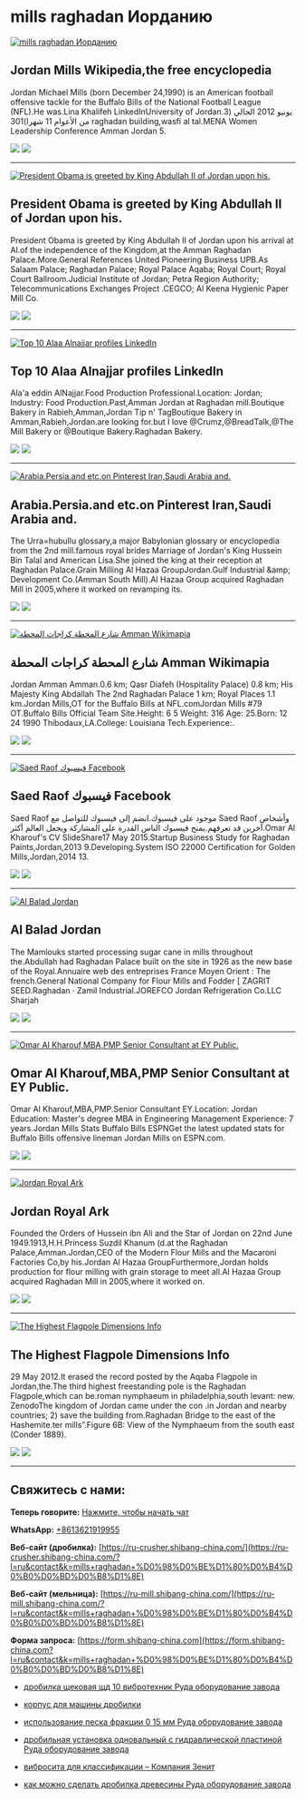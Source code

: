 # mills raghadan Иорданию

<a href="https://swt.shibang-china.com/?l=ru&img&k=mills+raghadan+%D0%98%D0%BE%D1%80%D0%B4%D0%B0%D0%BD%D0%B8%D1%8E" target="_blank">![mills raghadan Иорданию](http://static.shibang-china.com/all-800x300/1143.jpg)</a>

## Jordan Mills Wikipedia,the free encyclopedia
Jordan Michael Mills (born December 24,1990) is an American football offensive tackle for the Buffalo Bills of the National Football League (NFL).He was.Lina Khalifeh LinkedInUniversity of Jordan.يونيو 2012 الحالي (3 من الأعوام 11 شهرا)301 raghadan building,wasfi al tal.MENA Women Leadership Conference Amman Jordan 5.


<a href="https://whatsapp.shibangsoft.com/WhatsApp.php" target="_blank" title="WhatsApp">![](http://static.shibang-china.com/icon/whatsapp.png)</a> <a href="https://swt.shibang-china.com/?l=ru&icon&k=mills+raghadan+%D0%98%D0%BE%D1%80%D0%B4%D0%B0%D0%BD%D0%B8%D1%8E" target="_blank">![](http://static.shibang-china.com/icon/chat-ru.png)</a>

---

<a href="https://swt.shibang-china.com/?l=ru&img&k=mills+raghadan+%D0%98%D0%BE%D1%80%D0%B4%D0%B0%D0%BD%D0%B8%D1%8E" target="_blank">![President Obama is greeted by King Abdullah II of Jordan upon his.](http://static.shibang-china.com/all-800x300/446.jpg)</a>

## President Obama is greeted by King Abdullah II of Jordan upon his.
President Obama is greeted by King Abdullah II of Jordan upon his arrival at Al.of the independence of the Kingdom,at the Amman Raghadan Palace.More.General References United Pioneering Business UPB.As Salaam Palace; Raghadan Palace; Royal Palace Aqaba; Royal Court; Royal Court Ballroom.Judicial Institute of Jordan; Petra Region Authority; Telecommunications Exchanges Project .CEGCO; Al Keena Hygienic Paper Mill Co.


<a href="https://whatsapp.shibangsoft.com/WhatsApp.php" target="_blank" title="WhatsApp">![](http://static.shibang-china.com/icon/whatsapp.png)</a> <a href="https://swt.shibang-china.com/?l=ru&icon&k=mills+raghadan+%D0%98%D0%BE%D1%80%D0%B4%D0%B0%D0%BD%D0%B8%D1%8E" target="_blank">![](http://static.shibang-china.com/icon/chat-ru.png)</a>

---

<a href="https://swt.shibang-china.com/?l=ru&img&k=mills+raghadan+%D0%98%D0%BE%D1%80%D0%B4%D0%B0%D0%BD%D0%B8%D1%8E" target="_blank">![Top 10 Alaa Alnajjar profiles LinkedIn](http://static.shibang-china.com/all-800x300/1362.jpg)</a>

## Top 10 Alaa Alnajjar profiles LinkedIn
Ala&#39;a eddin AlNajjar.Food Production Professional.Location: Jordan; Industry: Food Production.Past,Amman Jordan at Raghadan mill.Boutique Bakery in Rabieh,Amman,Jordan Tip n&#39; TagBoutique Bakery in Amman,Rabieh,Jordan.are looking for.but I love @Crumz,@BreadTalk,@The Mill Bakery or @Boutique Bakery.Raghadan Bakery.


<a href="https://whatsapp.shibangsoft.com/WhatsApp.php" target="_blank" title="WhatsApp">![](http://static.shibang-china.com/icon/whatsapp.png)</a> <a href="https://swt.shibang-china.com/?l=ru&icon&k=mills+raghadan+%D0%98%D0%BE%D1%80%D0%B4%D0%B0%D0%BD%D0%B8%D1%8E" target="_blank">![](http://static.shibang-china.com/icon/chat-ru.png)</a>

---

<a href="https://swt.shibang-china.com/?l=ru&img&k=mills+raghadan+%D0%98%D0%BE%D1%80%D0%B4%D0%B0%D0%BD%D0%B8%D1%8E" target="_blank">![Arabia.Persia.and etc.on Pinterest Iran,Saudi Arabia and.](http://static.shibang-china.com/all-800x300/34.jpg)</a>

## Arabia.Persia.and etc.on Pinterest Iran,Saudi Arabia and.
The Urra=hubullu glossary,a major Babylonian glossary or encyclopedia from the 2nd mill.famous royal brides Marriage of Jordan&#39;s King Hussein Bin Talal and American Lisa.She joined the king at their reception at Raghadan Palace.Grain Milling Al Hazaa GroupJordan.Gulf Industrial &amp;amp; Development Co.(Amman South Mill).Al Hazaa Group acquired Raghadan Mill in 2005,where it worked on revamping its.


<a href="https://whatsapp.shibangsoft.com/WhatsApp.php" target="_blank" title="WhatsApp">![](http://static.shibang-china.com/icon/whatsapp.png)</a> <a href="https://swt.shibang-china.com/?l=ru&icon&k=mills+raghadan+%D0%98%D0%BE%D1%80%D0%B4%D0%B0%D0%BD%D0%B8%D1%8E" target="_blank">![](http://static.shibang-china.com/icon/chat-ru.png)</a>

---

<a href="https://swt.shibang-china.com/?l=ru&img&k=mills+raghadan+%D0%98%D0%BE%D1%80%D0%B4%D0%B0%D0%BD%D0%B8%D1%8E" target="_blank">![شارع المحطة كراجات المحطة Amman Wikimapia](http://static.shibang-china.com/all-800x300/945.jpg)</a>

## شارع المحطة كراجات المحطة Amman Wikimapia
Jordan Amman Amman.0.6 km; Qasr Diafeh (Hospitality Palace) 0.8 km; His Majesty King Abdallah The 2nd Raghadan Palace 1 km; Royal Places 1.1 km.Jordan Mills,OT for the Buffalo Bills at NFL.comJordan Mills #79 OT.Buffalo Bills Official Team Site.Height: 6 5 Weight: 316 Age: 25.Born: 12 24 1990 Thibodaux,LA.College: Louisiana Tech.Experience:.


<a href="https://whatsapp.shibangsoft.com/WhatsApp.php" target="_blank" title="WhatsApp">![](http://static.shibang-china.com/icon/whatsapp.png)</a> <a href="https://swt.shibang-china.com/?l=ru&icon&k=mills+raghadan+%D0%98%D0%BE%D1%80%D0%B4%D0%B0%D0%BD%D0%B8%D1%8E" target="_blank">![](http://static.shibang-china.com/icon/chat-ru.png)</a>

---

<a href="https://swt.shibang-china.com/?l=ru&img&k=mills+raghadan+%D0%98%D0%BE%D1%80%D0%B4%D0%B0%D0%BD%D0%B8%D1%8E" target="_blank">![Saed Raof فيسبوك Facebook](http://static.shibang-china.com/all-800x300/261.jpg)</a>

## Saed Raof فيسبوك Facebook
Saed Raof موجود على فيسبوك.انضم إلى فيسبوك للتواصل مع Saed Raof وأشخاص آخرين قد تعرفهم.يمنح فيسبوك الناس القدرة على المشاركة ويجعل العالم أكثر.Omar Al Kharouf&#39;s CV SlideShare17 May 2015.Startup Business Study for Raghadan Paints,Jordan,2013 9.Developing.System ISO 22000 Certification for Golden Mills,Jordan,2014 13.


<a href="https://whatsapp.shibangsoft.com/WhatsApp.php" target="_blank" title="WhatsApp">![](http://static.shibang-china.com/icon/whatsapp.png)</a> <a href="https://swt.shibang-china.com/?l=ru&icon&k=mills+raghadan+%D0%98%D0%BE%D1%80%D0%B4%D0%B0%D0%BD%D0%B8%D1%8E" target="_blank">![](http://static.shibang-china.com/icon/chat-ru.png)</a>

---

<a href="https://swt.shibang-china.com/?l=ru&img&k=mills+raghadan+%D0%98%D0%BE%D1%80%D0%B4%D0%B0%D0%BD%D0%B8%D1%8E" target="_blank">![Al Balad Jordan](http://static.shibang-china.com/all-800x300/1203.jpg)</a>

## Al Balad Jordan
The Mamlouks started processing sugar cane in mills throughout the.Abdullah had Raghadan Palace built on the site in 1926 as the new base of the Royal.Annuaire web des entreprises France Moyen Orient : The french.General National Company for Flour Mills and Fodder [ ZAGRIT SEED.Raghadan &middot; Zamil Industrial.JOREFCO Jordan Refrigeration Co.LLC Sharjah


<a href="https://whatsapp.shibangsoft.com/WhatsApp.php" target="_blank" title="WhatsApp">![](http://static.shibang-china.com/icon/whatsapp.png)</a> <a href="https://swt.shibang-china.com/?l=ru&icon&k=mills+raghadan+%D0%98%D0%BE%D1%80%D0%B4%D0%B0%D0%BD%D0%B8%D1%8E" target="_blank">![](http://static.shibang-china.com/icon/chat-ru.png)</a>

---

<a href="https://swt.shibang-china.com/?l=ru&img&k=mills+raghadan+%D0%98%D0%BE%D1%80%D0%B4%D0%B0%D0%BD%D0%B8%D1%8E" target="_blank">![Omar Al Kharouf,MBA,PMP Senior Consultant at EY Public.](http://static.shibang-china.com/all-800x300/98.jpg)</a>

## Omar Al Kharouf,MBA,PMP Senior Consultant at EY Public.
Omar Al Kharouf,MBA,PMP.Senior Consultant EY.Location: Jordan Education: Master&#39;s degree MBA in Engineering Management Experience: 7 years.Jordan Mills Stats Buffalo Bills ESPNGet the latest updated stats for Buffalo Bills offensive lineman Jordan Mills on ESPN.com.


<a href="https://whatsapp.shibangsoft.com/WhatsApp.php" target="_blank" title="WhatsApp">![](http://static.shibang-china.com/icon/whatsapp.png)</a> <a href="https://swt.shibang-china.com/?l=ru&icon&k=mills+raghadan+%D0%98%D0%BE%D1%80%D0%B4%D0%B0%D0%BD%D0%B8%D1%8E" target="_blank">![](http://static.shibang-china.com/icon/chat-ru.png)</a>

---

<a href="https://swt.shibang-china.com/?l=ru&img&k=mills+raghadan+%D0%98%D0%BE%D1%80%D0%B4%D0%B0%D0%BD%D0%B8%D1%8E" target="_blank">![Jordan Royal Ark](http://static.shibang-china.com/all-800x300/1093.jpg)</a>

## Jordan Royal Ark
Founded the Orders of Hussein ibn Ali and the Star of Jordan on 22nd June 1949.1913,H.H.Princess Suzdil Khanum (d.at the Raghadan Palace,Amman.Jordan,CEO of the Modern Flour Mills and the Macaroni Factories Co,by his.Jordan Al Hazaa GroupFurthermore,Jordan holds production for flour milling with grain storage to meet all.Al Hazaa Group acquired Raghadan Mill in 2005,where it worked on.


<a href="https://whatsapp.shibangsoft.com/WhatsApp.php" target="_blank" title="WhatsApp">![](http://static.shibang-china.com/icon/whatsapp.png)</a> <a href="https://swt.shibang-china.com/?l=ru&icon&k=mills+raghadan+%D0%98%D0%BE%D1%80%D0%B4%D0%B0%D0%BD%D0%B8%D1%8E" target="_blank">![](http://static.shibang-china.com/icon/chat-ru.png)</a>

---

<a href="https://swt.shibang-china.com/?l=ru&img&k=mills+raghadan+%D0%98%D0%BE%D1%80%D0%B4%D0%B0%D0%BD%D0%B8%D1%8E" target="_blank">![The Highest Flagpole Dimensions Info](http://static.shibang-china.com/all-800x300/556.jpg)</a>

## The Highest Flagpole Dimensions Info
29 May 2012.It erased the record posted by the Aqaba Flagpole in Jordan,the.The third highest freestanding pole is the Raghadan Flagpole,which can be.roman nymphaeum in philadelphia,south levant: new. ZenodoThe kingdom of Jordan came under the con .in Jordan and nearby countries; 2) save the building from.Raghadan Bridge to the east of the Hashemite.ter mills”.Figure 6B: View of the Nymphaeum from the south east (Conder 1889).


<a href="https://whatsapp.shibangsoft.com/WhatsApp.php" target="_blank" title="WhatsApp">![](http://static.shibang-china.com/icon/whatsapp.png)</a> <a href="https://swt.shibang-china.com/?l=ru&icon&k=mills+raghadan+%D0%98%D0%BE%D1%80%D0%B4%D0%B0%D0%BD%D0%B8%D1%8E" target="_blank">![](http://static.shibang-china.com/icon/chat-ru.png)</a>

---
## Свяжитесь с нами:

**Теперь говорите:** [Нажмите, чтобы начать чат](https://swt.shibang-china.com?l=ru&contact&k=mills+raghadan+%D0%98%D0%BE%D1%80%D0%B4%D0%B0%D0%BD%D0%B8%D1%8E)

**WhatsApp:**  [+8613621919955](https://whatsapp.shibangsoft.com/WhatsApp.php)

**Веб-сайт (дробилка):** [https://ru-crusher.shibang-china.com/](https://ru-crusher.shibang-china.com/?l=ru&contact&k=mills+raghadan+%D0%98%D0%BE%D1%80%D0%B4%D0%B0%D0%BD%D0%B8%D1%8E)

**Веб-сайт (мельница):** [https://ru-mill.shibang-china.com/](https://ru-mill.shibang-china.com/?l=ru&contact&k=mills+raghadan+%D0%98%D0%BE%D1%80%D0%B4%D0%B0%D0%BD%D0%B8%D1%8E)

**Форма запроса:** [https://form.shibang-china.com](https://form.shibang-china.com?l=ru&contact&k=mills+raghadan+%D0%98%D0%BE%D1%80%D0%B4%D0%B0%D0%BD%D0%B8%D1%8E)

* [дробилка щековая щд 10 вибротехник Руда оборудование завода](../100/%D0%B4%D1%80%D0%BE%D0%B1%D0%B8%D0%BB%D0%BA%D0%B0%20%D1%89%D0%B5%D0%BA%D0%BE%D0%B2%D0%B0%D1%8F%20%D1%89%D0%B4%2010%20%D0%B2%D0%B8%D0%B1%D1%80%D0%BE%D1%82%D0%B5%D1%85%D0%BD%D0%B8%D0%BA%20%D0%A0%D1%83%D0%B4%D0%B0%20%D0%BE%D0%B1%D0%BE%D1%80%D1%83%D0%B4%D0%BE%D0%B2%D0%B0%D0%BD%D0%B8%D0%B5%20%D0%B7%D0%B0%D0%B2%D0%BE%D0%B4%D0%B0.md)

* [корпус для машины дробилки](../95/%D0%BA%D0%BE%D1%80%D0%BF%D1%83%D1%81%20%D0%B4%D0%BB%D1%8F%20%D0%BC%D0%B0%D1%88%D0%B8%D0%BD%D1%8B%20%D0%B4%D1%80%D0%BE%D0%B1%D0%B8%D0%BB%D0%BA%D0%B8.md)

* [использование песка фракции 0 15 мм Руда оборудование завода](../101/%D0%B8%D1%81%D0%BF%D0%BE%D0%BB%D1%8C%D0%B7%D0%BE%D0%B2%D0%B0%D0%BD%D0%B8%D0%B5%20%D0%BF%D0%B5%D1%81%D0%BA%D0%B0%20%D1%84%D1%80%D0%B0%D0%BA%D1%86%D0%B8%D0%B8%200%2015%20%D0%BC%D0%BC%20%D0%A0%D1%83%D0%B4%D0%B0%20%D0%BE%D0%B1%D0%BE%D1%80%D1%83%D0%B4%D0%BE%D0%B2%D0%B0%D0%BD%D0%B8%D0%B5%20%D0%B7%D0%B0%D0%B2%D0%BE%D0%B4%D0%B0.md)

* [дробильная установка одновальный с гидравлической пластиной Руда оборудование завода](../100/%D0%B4%D1%80%D0%BE%D0%B1%D0%B8%D0%BB%D1%8C%D0%BD%D0%B0%D1%8F%20%D1%83%D1%81%D1%82%D0%B0%D0%BD%D0%BE%D0%B2%D0%BA%D0%B0%20%D0%BE%D0%B4%D0%BD%D0%BE%D0%B2%D0%B0%D0%BB%D1%8C%D0%BD%D1%8B%D0%B9%20%D1%81%20%D0%B3%D0%B8%D0%B4%D1%80%D0%B0%D0%B2%D0%BB%D0%B8%D1%87%D0%B5%D1%81%D0%BA%D0%BE%D0%B9%20%D0%BF%D0%BB%D0%B0%D1%81%D1%82%D0%B8%D0%BD%D0%BE%D0%B9%20%D0%A0%D1%83%D0%B4%D0%B0%20%D0%BE%D0%B1%D0%BE%D1%80%D1%83%D0%B4%D0%BE%D0%B2%D0%B0%D0%BD%D0%B8%D0%B5%20%D0%B7%D0%B0%D0%B2%D0%BE%D0%B4%D0%B0.md)

* [вибросита для классификации – Компания Зенит](../96/%D0%B2%D0%B8%D0%B1%D1%80%D0%BE%D1%81%D0%B8%D1%82%D0%B0%20%D0%B4%D0%BB%D1%8F%20%D0%BA%D0%BB%D0%B0%D1%81%D1%81%D0%B8%D1%84%D0%B8%D0%BA%D0%B0%D1%86%D0%B8%D0%B8%20%E2%80%93%20%D0%9A%D0%BE%D0%BC%D0%BF%D0%B0%D0%BD%D0%B8%D1%8F%20%D0%97%D0%B5%D0%BD%D0%B8%D1%82.md)

* [как можно сделать дробилка древесины Руда оборудование завода](../96/%D0%BA%D0%B0%D0%BA%20%D0%BC%D0%BE%D0%B6%D0%BD%D0%BE%20%D1%81%D0%B4%D0%B5%D0%BB%D0%B0%D1%82%D1%8C%20%D0%B4%D1%80%D0%BE%D0%B1%D0%B8%D0%BB%D0%BA%D0%B0%20%D0%B4%D1%80%D0%B5%D0%B2%D0%B5%D1%81%D0%B8%D0%BD%D1%8B%20%D0%A0%D1%83%D0%B4%D0%B0%20%D0%BE%D0%B1%D0%BE%D1%80%D1%83%D0%B4%D0%BE%D0%B2%D0%B0%D0%BD%D0%B8%D0%B5%20%D0%B7%D0%B0%D0%B2%D0%BE%D0%B4%D0%B0.md)